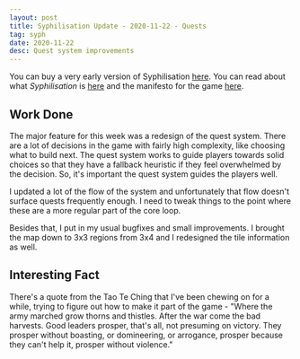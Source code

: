 ```yaml
---
layout: post
title: Syphilisation Update - 2020-11-22 - Quests
tag: syph
date: 2020-11-22
desc: Quest system improvements
---
```



You can buy a very early version of Syphilisation [here](https://whynotgames.itch.io/nikhil-murthys-syphilisation). You can read about what *Syphilisation* is [here](/blog/syph/announce) and the manifesto for the game [here](/blog/syph/newManifesto).

## Work Done

The major feature for this week was a redesign of the quest system. There are a lot of decisions in the game with fairly high complexity, like choosing what to build next. The quest system works to guide players towards solid choices so that they have a fallback heuristic if they feel overwhelmed by the decision. So, it's important the quest system guides the players well.


I updated a lot of the flow of the system and unfortunately that flow doesn't surface quests frequently enough. I need to tweak things to the point where these are a more regular part of the core loop.


Besides that, I put in my usual bugfixes and small improvements. I brought the map down to 3x3 regions from 3x4 and I redesigned the tile information as well.

## Interesting Fact

There's a quote from the Tao Te Ching that I've been chewing on for a while, trying to figure out how to make it part of the game - "Where the army marched grow thorns and thistles. After the war come the bad harvests. Good leaders prosper, that's all, not presuming on victory. They prosper without boasting, or domineering, or arrogance, prosper because they can't help it, prosper without violence."


